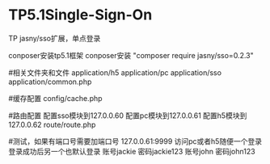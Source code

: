 # TP5.1Single-Sign-On
TP jasny/sso扩展，单点登录

conposer安装tp5.1框架
conposer安装 "composer require jasny/sso=0.2.3"

#相关文件夹和文件
application/h5
application/pc
application/sso
application/common.php

#缓存配置
config/cache.php

#路由配置
配置sso模块到127.0.0.60
配置pc模块到127.0.0.61
配置h5模块到127.0.0.62
route/route.php

#测试，如果有端口号需要加端口号
127.0.0.61:9999
访问pc或者h5随便一个登录 登录成功后另一个也默认登录
账号jackie 密码jackie123
账号john 密码john123
